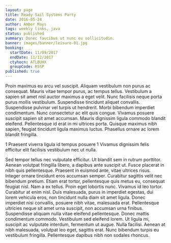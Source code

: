 ```yaml
---
layout: page
title: Ready Sail Systems Party
date: 2016-05-24
author: Amber Mays
tags: weekly links, java
status: published
summary: Donec faucibus ut nunc eu sollicitudin.
banner: images/banner/leisure-01.jpg
booking:
  startDate: 11/09/2017
  endDate: 11/12/2017
  ctyhocn: ATLBUHX
  groupCode: RSSP
published: true
---
```

Proin maximus eu arcu vel suscipit. Aliquam vestibulum non purus ac consequat. Mauris vitae tempor purus, ac tempus tellus. Vestibulum a sapien sit amet nisl auctor maximus a eget velit. Nunc facilisis neque porta purus mollis vestibulum. Suspendisse tincidunt aliquet convallis. Suspendisse pulvinar vel turpis ut hendrerit. Morbi bibendum imperdiet condimentum. Nunc consectetur ac elit quis congue. Vivamus posuere suscipit sapien sit amet accumsan. Mauris dignissim ligula commodo blandit eleifend. Pellentesque id erat in mi ultrices porta. Quisque maximus nibh sapien, feugiat tincidunt ligula maximus luctus. Phasellus ornare ac lorem blandit fringilla.

1 Praesent viverra ligula id tempus posuere
1 Vivamus dignissim felis efficitur elit facilisis vestibulum nec ut nulla.

Sed tempor tellus nec vulputate efficitur. Ut blandit sem in rutrum porttitor. Aenean volutpat fringilla libero, a dapibus ante suscipit ut. Fusce placerat in nibh quis pellentesque. Praesent in euismod ante, vitae ultrices risus. Integer ornare tincidunt eros accumsan semper. Curabitur sagittis velit nec bibendum pretium. Etiam erat tortor, pellentesque quis metus eu, consequat feugiat nisl. Nam a ex tellus. Proin eget lobortis nunc. Vivamus id leo tortor. Curabitur at enim nisl. Duis malesuada, purus in imperdiet egestas, dui lorem vehicula eros, non tincidunt nulla diam sit amet ligula. Donec imperdiet nisi convallis, posuere nibh vitae, malesuada erat. Pellentesque ultricies neque sit amet urna suscipit, non accumsan urna finibus. Suspendisse aliquam nulla vitae eleifend pellentesque.
Donec mattis condimentum commodo. Vestibulum sed eleifend lorem. Ut ligula mi, suscipit ac vulputate interdum, fermentum ut augue. Nulla facilisi. Aenean at nibh malesuada, volutpat leo eget, sagittis erat. Nunc bibendum turpis eu vestibulum fringilla. Pellentesque dapibus nibh non sodales rhoncus.
